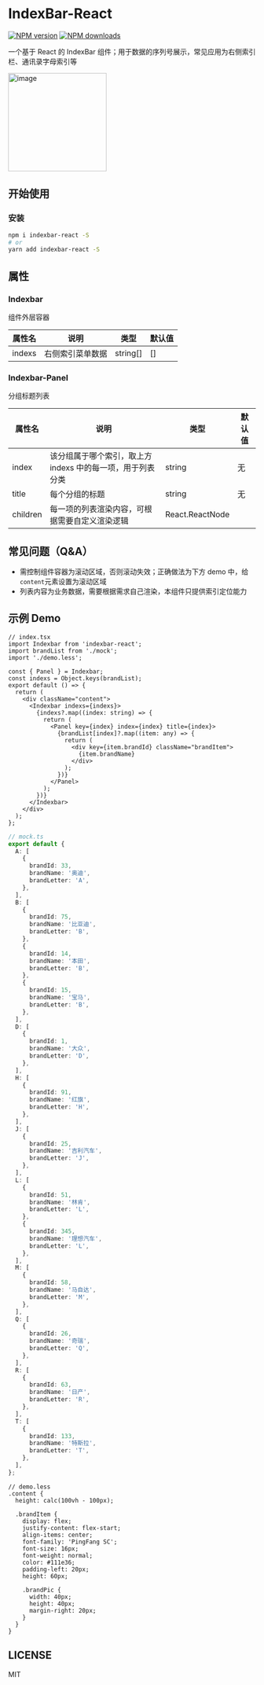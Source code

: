 # IndexBar-React

[![NPM version](https://img.shields.io/npm/v/indexbar-react.svg?style=flat)](https://npmjs.org/package/indexbar-react)
[![NPM downloads](https://img.shields.io/badge/downloads-14.6%20kB-brightgreen)](https://www.npmjs.com/package/indexbar-react)

一个基于 React 的 IndexBar 组件；用于数据的序列号展示，常见应用为右侧索引栏、通讯录字母索引等

<img width="200" alt="image" src="https://github.com/sorryljt/IndexBar-react/assets/56460015/7b9bfd48-afba-4613-9c7a-74022659bb9a">

## 开始使用

### 安装

```bash
npm i indexbar-react -S
# or
yarn add indexbar-react -S
```

## 属性

### Indexbar

组件外层容器

| 属性名 | 说明             | 类型     | 默认值 |
| ------ | ---------------- | -------- | ------ |
| indexs | 右侧索引菜单数据 | string[] | []     |

### Indexbar-Panel

分组标题列表

| 属性名   | 说明                                                       | 类型            | 默认值 |
| -------- | ---------------------------------------------------------- | --------------- | ------ |
| index    | 该分组属于哪个索引，取上方 indexs 中的每一项，用于列表分类 | string          | 无     |
| title    | 每个分组的标题                                             | string          | 无     |
| children | 每一项的列表渲染内容，可根据需要自定义渲染逻辑             | React.ReactNode |        |

## 常见问题（Q&A）

- 需控制组件容器为滚动区域，否则滚动失效；正确做法为下方 demo 中，给`content`元素设置为滚动区域
- 列表内容为业务数据，需要根据需求自己渲染，本组件只提供索引定位能力

## 示例 Demo

```tsx
// index.tsx
import Indexbar from 'indexbar-react';
import brandList from './mock';
import './demo.less';

const { Panel } = Indexbar;
const indexs = Object.keys(brandList);
export default () => {
  return (
    <div className="content">
      <Indexbar indexs={indexs}>
        {indexs?.map((index: string) => {
          return (
            <Panel key={index} index={index} title={index}>
              {brandList[index]?.map((item: any) => {
                return (
                  <div key={item.brandId} className="brandItem">
                    {item.brandName}
                  </div>
                );
              })}
            </Panel>
          );
        })}
      </Indexbar>
    </div>
  );
};
```

```ts
// mock.ts
export default {
  A: [
    {
      brandId: 33,
      brandName: '奥迪',
      brandLetter: 'A',
    },
  ],
  B: [
    {
      brandId: 75,
      brandName: '比亚迪',
      brandLetter: 'B',
    },
    {
      brandId: 14,
      brandName: '本田',
      brandLetter: 'B',
    },
    {
      brandId: 15,
      brandName: '宝马',
      brandLetter: 'B',
    },
  ],
  D: [
    {
      brandId: 1,
      brandName: '大众',
      brandLetter: 'D',
    },
  ],
  H: [
    {
      brandId: 91,
      brandName: '红旗',
      brandLetter: 'H',
    },
  ],
  J: [
    {
      brandId: 25,
      brandName: '吉利汽车',
      brandLetter: 'J',
    },
  ],
  L: [
    {
      brandId: 51,
      brandName: '林肯',
      brandLetter: 'L',
    },
    {
      brandId: 345,
      brandName: '理想汽车',
      brandLetter: 'L',
    },
  ],
  M: [
    {
      brandId: 58,
      brandName: '马自达',
      brandLetter: 'M',
    },
  ],
  Q: [
    {
      brandId: 26,
      brandName: '奇瑞',
      brandLetter: 'Q',
    },
  ],
  R: [
    {
      brandId: 63,
      brandName: '日产',
      brandLetter: 'R',
    },
  ],
  T: [
    {
      brandId: 133,
      brandName: '特斯拉',
      brandLetter: 'T',
    },
  ],
};
```

```less
// demo.less
.content {
  height: calc(100vh - 100px);

  .brandItem {
    display: flex;
    justify-content: flex-start;
    align-items: center;
    font-family: 'PingFang SC';
    font-size: 16px;
    font-weight: normal;
    color: #111e36;
    padding-left: 20px;
    height: 60px;

    .brandPic {
      width: 40px;
      height: 40px;
      margin-right: 20px;
    }
  }
}
```

## LICENSE

MIT
